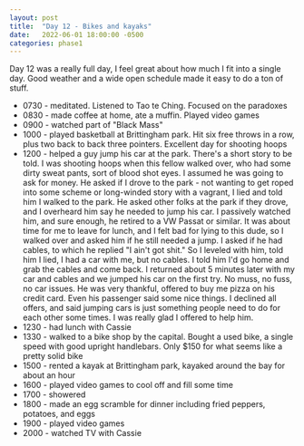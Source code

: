 ```yaml
---
layout: post
title:  "Day 12 - Bikes and kayaks"
date:   2022-06-01 18:00:00 -0500
categories: phase1
---
```


Day 12 was a really full day, I feel great about how much I fit into a single day. Good weather and a wide open schedule made it easy to do
a ton of stuff.


* 0730 - meditated. Listened to Tao te Ching. Focused on the paradoxes
* 0830 - made coffee at home, ate a muffin. Played video games
* 0900 - watched part of "Black Mass"
* 1000 - played basketball at Brittingham park. Hit six free throws in a row, plus two back to back three pointers. Excellent day for
shooting hoops
* 1200 - helped a guy jump his car at the park. There's a short story to be told. I was shooting hoops when this fellow walked over, who
had some dirty sweat pants, sort of blood shot eyes. I assumed he was going to ask for money. He asked if I drove to the park - not wanting
to get roped into some scheme or long-winded story with a vagrant, I lied and told him I walked to the park. He asked other folks at the
park if they drove, and I overheard him say he needed to jump his car. I passively watched him, and sure enough, he retired to a VW
Passat or similar. It was about time for me to leave for lunch, and I felt bad for lying to this dude, so I walked over and asked him if
he still needed a jump. I asked if he had cables, to which he replied "I ain't got shit." So I leveled with him, told him I lied, I had a
car with me, but no cables. I told him I'd go home and grab the cables and come back. I returned about 5 minutes later with my car and
cables and we jumped his car on the first try. No muss, no fuss, no car issues. He was very thankful, offered to buy me pizza on his credit
card. Even his passenger said some nice things. I declined all offers, and said jumping cars is just something people need to do for each
other some times. I was really glad I offered to help him.
* 1230 - had lunch with Cassie
* 1330 - walked to a bike shop by the capital. Bought a used bike, a single speed with good upright handlebars. Only $150 for what seems
like a pretty solid bike
* 1500 - rented a kayak at Brittingham park, kayaked around the bay for about an hour
* 1600 - played video games to cool off and fill some time
* 1700 - showered
* 1800 - made an egg scramble for dinner including fried peppers, potatoes, and eggs
* 1900 - played video games
* 2000 - watched TV with Cassie
